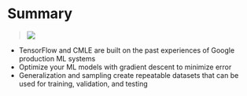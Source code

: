 # Summary

> [![](https://img.youtube.com/vi/-L5qchrrjgQ/0.jpg)](https://youtu.be/-L5qchrrjgQ)

* TensorFlow and CMLE are built on the past experiences of Google production ML systems
* Optimize your ML models with gradient descent to minimize error
* Generalization and sampling create repeatable datasets that can be used for training, validation, and testing